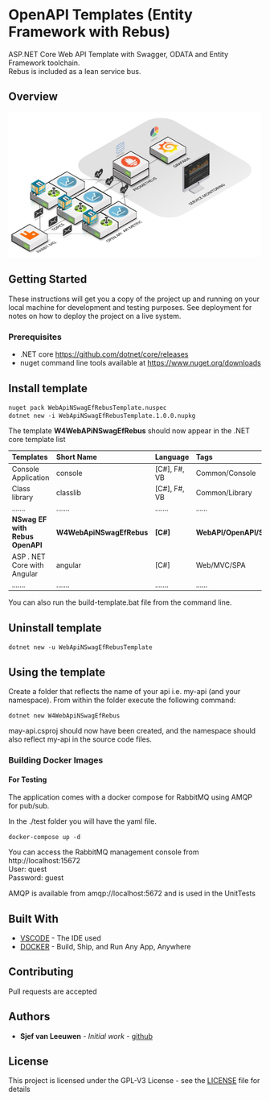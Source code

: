 # OpenAPI Templates (Entity Framework with Rebus)

ASP.NET Core Web API Template with Swagger, ODATA and Entity Framework toolchain.  
Rebus is included as a lean service bus.

<!-- ![Rebus lean service bus](./doc/rebus.png) -->


## Overview

![Rebus lean service bus](./doc/overview.jpg)

## Getting Started

These instructions will get you a copy of the project up and running on your local machine for development and testing purposes. See deployment for notes on how to deploy the project on a live system.


### Prerequisites

* .NET core https://github.com/dotnet/core/releases
* nuget command line tools available at https://www.nuget.org/downloads

## Install template
```
nuget pack WebApiNSwagEfRebusTemplate.nuspec
dotnet new -i WebApiNSwagEfRebusTemplate.1.0.0.nupkg
```
The template **W4WebAPiNSwagEfRebus** should now appear in the .NET core template list

| Templates |  Short Name | Language |Tags|
|:---|:---|:---|:---|
|Console Application|console|[C#], F#, VB|Common/Console| 
Class library| classlib| [C#], F#, VB |Common/Library|
|.......|....... |....... |...... |
|**NSwag EF with Rebus OpenAPI**| **W4WebApiNSwagEfRebus**|**[C#]**| **WebAPI/OpenAPI/Swagger/EF/Rebus**
ASP . NET Core with Angular|angular|[C#]|Web/MVC/SPA|
|.......|....... |....... |...... |

You can also run the build-template.bat file from the command line.

## Uninstall template
```
dotnet new -u WebApiNSwagEfRebusTemplate
```

## Using the template

Create a folder that reflects the name of your api i.e. my-api (and your namespace).
From within the folder execute the following command:

```
dotnet new W4WebApiNSwagEfRebus
```

may-api.csproj should now have been created, and the namespace should also reflect my-api in the source code files.

### Building Docker Images

#### For Testing

The application comes with a docker compose for RabbitMQ using AMQP for pub/sub.

In the ./test folder you will have the yaml file.

```
docker-compose up -d
```

You can access the RabbitMQ management console from http://localhost:15672    
User: quest  
Password: guest  

AMQP is available from amqp://localhost:5672  and is used in the UnitTests

## Built With

* [VSCODE](https://code.visualstudio.com/) - The IDE used
* [DOCKER](https://www.docker.com/) - Build, Ship, and Run Any App, Anywhere

## Contributing

Pull requests are accepted

## Authors

* **Sjef van Leeuwen** - *Initial work* - [github](https://github.com/sjefvanleeuwen)

## License

This project is licensed under the GPL-V3 License - see the [LICENSE](LICENSE) file for details
